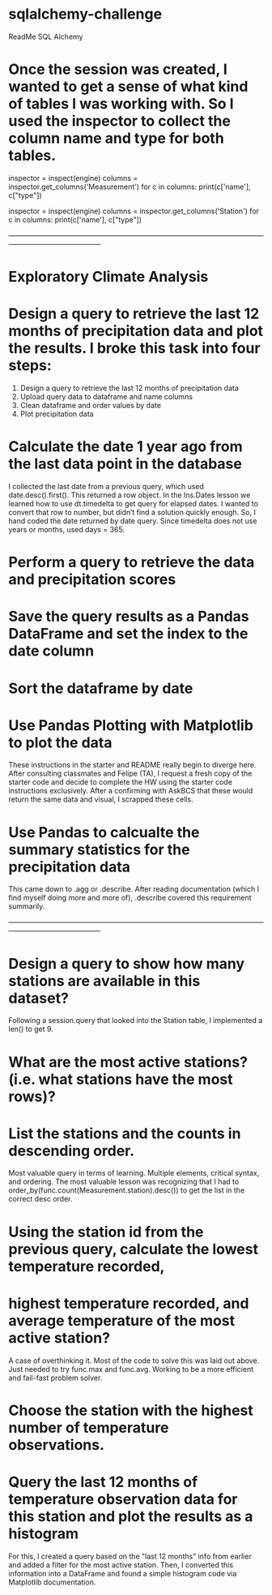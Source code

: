 # sqlalchemy-challenge

ReadMe SQL Alchemy
# Once the session was created, I wanted to get a sense of what kind of tables I was working with. So I used the inspector to collect the column name and type for both tables.

inspector = inspect(engine)
columns = inspector.get_columns('Measurement')
for c in columns:
    print(c['name'], c["type"])

inspector = inspect(engine)
columns = inspector.get_columns('Station')
for c in columns:
    print(c['name'], c["type"])


—————————————————————————————————————————————————
# Exploratory Climate Analysis #

# Design a query to retrieve the last 12 months of precipitation data and plot the results. I broke this task into four steps:
1. Design a query to retrieve the last 12 months of precipitation data
2. Upload query data to dataframe and name columns
3. Clean dataframe and order values by date
4. Plot precipitation data


# Calculate the date 1 year ago from the last data point in the database
I collected the last date from a previous query, which used date.desc().first(). This returned a row object. In the Ins.Dates lesson we learned how to use dt.timedelta to get query for elapsed dates. I wanted to convert that row to number, but didn’t find a solution quickly enough. So, I hand coded the date returned by date query. Since timedelta does not use years or months, used days = 365.


# Perform a query to retrieve the data and precipitation scores
# Save the query results as a Pandas DataFrame and set the index to the date column
# Sort the dataframe by date
# Use Pandas Plotting with Matplotlib to plot the data

These instructions in the starter and README really begin to diverge here. After consulting classmates and Felipe (TA), I request a fresh copy of the starter code and decide to complete the HW using the starter code instructions exclusively. After a confirming with AskBCS that these would return the same data and visual, I scrapped these cells. 



# Use Pandas to calcualte the summary statistics for the precipitation data
This came down to .agg or .describe. After reading documentation (which I find myself doing more and more of), .describe covered this requirement summarily.

—————————————————————————————————————————————————

# Design a query to show how many stations are available in this dataset?
Following a session.query that looked into the Station table, I implemented a len() to get 9. 


# What are the most active stations? (i.e. what stations have the most rows)?
# List the stations and the counts in descending order.
Most valuable query in terms of learning. Multiple elements, critical syntax, and ordering. The most valuable lesson was recognizing that I had to order_by(func.count(Measurement.station).desc()) to get the list in the correct desc order.


# Using the station id from the previous query, calculate the lowest temperature recorded, 
# highest temperature recorded, and average temperature of the most active station?
A case of overthinking it. Most of the code to solve this was laid out above. Just needed to try func.max and func.avg. Working to be a more efficient and fail-fast problem solver. 


# Choose the station with the highest number of temperature observations.
# Query the last 12 months of temperature observation data for this station and plot the results as a histogram
For this, I created a query based on the "last 12 months" info from earlier and added a filter for the most active station. Then, I converted this information into a DataFrame and found a simple histogram code via Matplotlib documentation. 